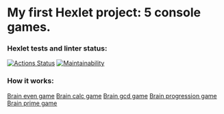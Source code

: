 # My first Hexlet project: 5 console games.
### Hexlet tests and linter status:
[![Actions Status](https://github.com/BaronDeFitenbah/frontend-project-44/workflows/hexlet-check/badge.svg)](https://github.com/BaronDeFitenbah/frontend-project-44/actions)
[![Maintainability](https://api.codeclimate.com/v1/badges/ec758f40e83a2e1edd15/maintainability)](https://codeclimate.com/github/BaronDeFitenbah/frontend-project-44/maintainability)

### How it works:
[Brain even game](https://asciinema.org/a/558120)
[Brain calc game](https://asciinema.org/a/558367)
[Brain gcd game](https://asciinema.org/a/558368)
[Brain progression game](https://asciinema.org/a/558377)
[Brain prime game](https://asciinema.org/a/558378)
